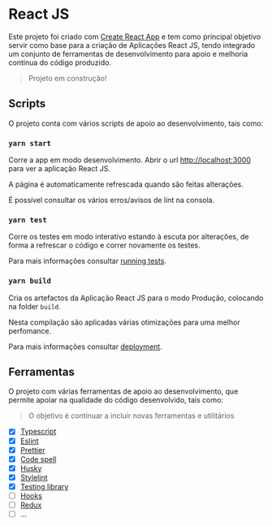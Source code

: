 
# React JS

Este projeto foi criado com [Create React App](https://github.com/facebook/create-react-app) e tem como principal objetivo servir como base para a criação de Aplicações React JS, tendo integrado um conjunto de ferramentas de desenvolvimento para apoio e melhoria contínua do código produzido.

>Projeto em construção!

## Scripts

O projeto conta com vários scripts de apoio ao desenvolvimento, tais como:  

### `yarn start`

Corre a app em modo desenvolvimento. Abrir o url [http://localhost:3000](http://localhost:3000) para ver a aplicação React JS.

A página é automaticamente refrescada quando são feitas alterações.

É possível consultar os vários erros/avisos de lint na consola.


### `yarn test`

Corre os testes em modo interativo estando à escuta por alterações, de forma a refrescar o código e correr novamente os testes.

Para mais informações consultar [running tests](https://facebook.github.io/create-react-app/docs/running-tests).
  

### `yarn build`

Cria os artefactos da Aplicação React JS para o modo Produção, colocando na folder `build`.

Nesta compilação são aplicadas várias otimizações para uma melhor perfomance.

Para mais informações consultar [deployment](https://facebook.github.io/create-react-app/docs/deployment).


## Ferramentas

O projeto com várias ferramentas de apoio ao desenvolvimento, que permite apoiar na qualidade do código desenvolvido, tais como:

> O objetivo é continuar a incluir novas ferramentas e utilitários 

- [X] [Typescript](https://www.typescriptlang.org)
- [X] [Eslint](https://eslint.org)
- [X] [Prettier](https://eslint.org)
- [X] [Code spell](https://www.npmjs.com/package/cspell)
- [X] [Husky](https://typicode.github.io/husky)
- [X] [Stylelint](https://stylelint.io)
- [X] [Testing library](https://testing-library.com/docs/react-testing-library/intro)
- [ ] [Hooks](https://reactjs.org/docs/hooks-intro.html)
- [ ] [Redux](https://redux.js.org)
- [ ] ...